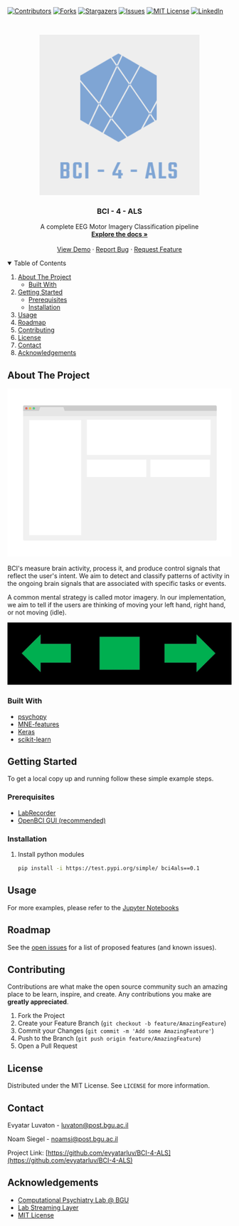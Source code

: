<!-- PROJECT SHIELDS -->
<!--
*** I'm using markdown "reference style" links for readability.
*** Reference links are enclosed in brackets [ ] instead of parentheses ( ).
*** See the bottom of this document for the declaration of the reference variables
*** for contributors-url, forks-url, etc. This is an optional, concise syntax you may use.
*** https://www.markdownguide.org/basic-syntax/#reference-style-links
-->
[![Contributors][contributors-shield]][contributors-url]
[![Forks][forks-shield]][forks-url]
[![Stargazers][stars-shield]][stars-url]
[![Issues][issues-shield]][issues-url]
[![MIT License][license-shield]][license-url]
[![LinkedIn][linkedin-shield]][linkedin-url]



<!-- PROJECT LOGO -->
<br />
<p align="center">
  <a href="https://github.com/evyatarluv/BCI-4-ALS">
    <img src="images/logo.png" alt="Logo" width="360" height="360">
  </a>

  <h3 align="center">BCI - 4 - ALS</h3>

  <p align="center">
    A complete EEG Motor Imagery Classification pipeline
    <br />
    <a href="https://github.com/evyatarluv/BCI-4-ALS"><strong>Explore the docs »</strong></a>
    <br />
    <br />
    <a href="https://github.com/evyatarluv/BCI-4-ALS">View Demo</a>
    ·
    <a href="https://github.com/evyatarluv/BCI-4-ALS">Report Bug</a>
    ·
    <a href="https://github.com/evyatarluv/BCI-4-ALS">Request Feature</a>
  </p>
</p>



<!-- TABLE OF CONTENTS -->
<details open="open">
  <summary>Table of Contents</summary>
  <ol>
    <li>
      <a href="#about-the-project">About The Project</a>
      <ul>
        <li><a href="#built-with">Built With</a></li>
      </ul>
    </li>
    <li>
      <a href="#getting-started">Getting Started</a>
      <ul>
        <li><a href="#prerequisites">Prerequisites</a></li>
        <li><a href="#installation">Installation</a></li>
      </ul>
    </li>
    <li><a href="#usage">Usage</a></li>
    <li><a href="#roadmap">Roadmap</a></li>
    <li><a href="#contributing">Contributing</a></li>
    <li><a href="#license">License</a></li>
    <li><a href="#contact">Contact</a></li>
    <li><a href="#acknowledgements">Acknowledgements</a></li>
  </ol>
</details>



<!-- ABOUT THE PROJECT -->
## About The Project

[![Product Name Screen Shot][product-screenshot]](https://example.com)

BCI's measure brain activity, process it, and produce control signals that reflect
the user's intent. We aim to detect and classify patterns of activity in the
ongoing brain signals that are associated with specific tasks or events.

A common mental strategy is called motor imagery. In our implementation,
we aim to tell if the users are thinking of moving your left hand, right hand, or not moving (idle).

<img src="images/arrows.png" alt="Possible Labels = {Left, Right, Idle}">



### Built With

* [psychopy](https://www.psychopy.org/)
* [MNE-features](https://mne.tools/mne-features)
* [Keras](https://keras.io/)
* [scikit-learn](https://scikit-learn.org/)




<!-- GETTING STARTED -->
## Getting Started

To get a local copy up and running follow these simple example steps.

### Prerequisites

* [LabRecorder](https://github.com/labstreaminglayer/App-LabRecorder)
* [OpenBCI GUI (recommended)](https://openbci.com/index.php/downloads)


### Installation


1. Install python modules
   ```sh
   pip install -i https://test.pypi.org/simple/ bci4als==0.1

   ```




<!-- USAGE EXAMPLES -->
## Usage

For more examples, please refer to the [Jupyter Notebooks][notebooks-url]



<!-- ROADMAP -->
## Roadmap

See the [open issues](https://github.com/evyatarluv/BCI-4-ALS/issues) for a list of proposed features (and known issues).



<!-- CONTRIBUTING -->
## Contributing

Contributions are what make the open source community such an amazing place to be learn, inspire, and create. Any contributions you make are **greatly appreciated**.

1. Fork the Project
2. Create your Feature Branch (`git checkout -b feature/AmazingFeature`)
3. Commit your Changes (`git commit -m 'Add some AmazingFeature'`)
4. Push to the Branch (`git push origin feature/AmazingFeature`)
5. Open a Pull Request



<!-- LICENSE -->
## License

Distributed under the MIT License. See `LICENSE` for more information.



<!-- CONTACT -->
## Contact

Evyatar Luvaton - [luvaton@post.bgu.ac.il ](mailto:luvaton@post.bgu.ac.il )

Noam Siegel - [noamsi@post.bgu.ac.il](mailto:noamsi@post.bgu.ac.il)

Project Link: [https://github.com/evyatarluv/BCI-4-ALS](https://github.com/evyatarluv/BCI-4-ALS)



<!-- ACKNOWLEDGEMENTS -->
## Acknowledgements
* [Computational Psychiatry Lab @ BGU](https://www.computational-psychiatry.com/)
* [Lab Streaming Layer](https://github.com/sccn/labstreaminglayer)
* [MIT License](https://choosealicense.com/licenses/mit/)





<!-- MARKDOWN LINKS & IMAGES -->
<!-- https://www.markdownguide.org/basic-syntax/#reference-style-links -->
[contributors-shield]: https://img.shields.io/github/contributors/evyatarluv/BCI-4-ALS.svg?style=for-the-badge
[contributors-url]: https://github.com/evyatarluv/BCI-4-ALS/graphs/contributors
[forks-shield]: https://img.shields.io/github/forks/evyatarluv/BCI-4-ALS.svg?style=for-the-badge
[forks-url]: https://github.com/evyatarluv/BCI-4-ALS/network/members
[stars-shield]: https://img.shields.io/github/stars/evyatarluv/BCI-4-ALS.svg?style=for-the-badge
[stars-url]: https://github.com/evyatarluv/BCI-4-ALS/stargazers
[issues-shield]: https://img.shields.io/github/issues/evyatarluv/BCI-4-ALS.svg?style=for-the-badge
[issues-url]: https://github.com/evyatarluv/BCI-4-ALS/issues
[license-shield]: https://img.shields.io/github/license/evyatarluv/BCI-4-ALS.svg?style=for-the-badge
[license-url]: https://github.com/evyatarluv/BCI-4-ALS/blob/master/LICENSE.txt
[linkedin-shield]: https://img.shields.io/badge/-LinkedIn-black.svg?style=for-the-badge&logo=linkedin&colorB=555
[linkedin-url]: https://www.linkedin.com/in/evyatar-luvaton/
[product-screenshot]: images/screenshot.png
[docs-url]: https://github.com/evyatarluv/BCI-4-ALS
[notebooks-url]: examples

